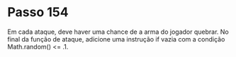 # Passo 154

Em cada ataque, deve haver uma chance de a arma do jogador quebrar. No final da função de ataque, adicione uma instrução if vazia com a condição Math.random() <= .1.